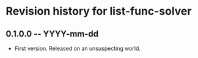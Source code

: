 # Revision history for list-func-solver

## 0.1.0.0 -- YYYY-mm-dd

* First version. Released on an unsuspecting world.
